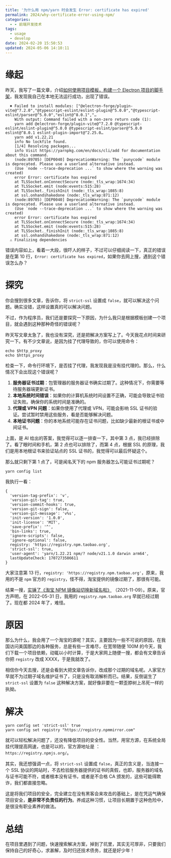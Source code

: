 ```yaml
---
title: '为什么用 npm/yarn 时会发生 Error: certificate has expired'
permalink: 2024/why-certificate-error-using-npm/
categories:
  - - 前端开发技术
tags:
  - usage
  - develop
date: 2024-02-20 15:50:53
updated: 2024-05-06 14:10:11
---
```

# 缘起

昨天，我写了一篇文章，介绍[如何使用项目模板，构建一个 Electron 项目的脚手架](/2024/howto-quick-start-a-electron-app/)，我发现我自己在本地无法运行成功，出现了错误。

```text
  ✖ Failed to install modules: ["@electron-forge/plugin-vite@^7.2.0","@typescript-eslint/eslint-plugin@^5.0.0","@typescript-eslint/parser@^5.0.0","eslint@^8.0.1","…
    With output: Command failed with a non-zero return code (1):
    yarn add @electron-forge/plugin-vite@^7.2.0 @typescript-eslint/eslint-plugin@^5.0.0 @typescript-eslint/parser@^5.0.0 eslint@^8.0.1 eslint-plugin-import@^2.25.0…
    yarn add v1.22.21
    info No lockfile found.
    [1/4] Resolving packages...
    info Visit https://yarnpkg.com/en/docs/cli/add for documentation about this command.
    (node:89705) [DEP0040] DeprecationWarning: The `punycode` module is deprecated. Please use a userland alternative instead.
    (Use `node --trace-deprecation ...` to show where the warning was created)
    error Error: certificate has expired
    at TLSSocket.onConnectSecure (node:_tls_wrap:1674:34)
    at TLSSocket.emit (node:events:515:28)
    at TLSSocket._finishInit (node:_tls_wrap:1085:8)
    at ssl.onhandshakedone (node:_tls_wrap:871:12)
    (node:89705) [DEP0040] DeprecationWarning: The `punycode` module is deprecated. Please use a userland alternative instead.
    (Use `node --trace-deprecation ...` to show where the warning was created)
    error Error: certificate has expired
    at TLSSocket.onConnectSecure (node:_tls_wrap:1674:34)
    at TLSSocket.emit (node:events:515:28)
    at TLSSocket._finishInit (node:_tls_wrap:1085:8)
    at ssl.onhandshakedone (node:_tls_wrap:871:12)
  ⚠ Finalizing dependencies
```

错误内容如上，看着一大段，很吓人的样子，不过可以仔细阅读一下，真正的错误是在第 10 行，`Error: certificate has expired`，如果你去网上搜，遇到这个错误怎么办？

<!--more-->

# 探究

你会搜到很多文章，告诉你，将 `strict-ssl` 设置成 `false`，就可以解决这个问题。确实没错，这样设置真的可以解决问题。

不过，作为程序员，我们还是要探究一下原因，为什么我只是根据模板创建一个项目，就会遇到这种那种奇怪的错误呢？

昨天写文章太急了，我也没有深究，还是把解决方案写上了。今天我花点时间来研究一下。有不少文章说，是因为挂了代理导致的，你可以使用命令：

```shell
echo $http_proxy
echo $https_proxy
```

检查一下，命令行环境下，是否挂了代理，我发现我是没有挂代理的。那么，什么情况下会出现这个错误呢？

1. **服务器证书过期**：包管理器的服务器证书确实过期了。这种情况下，你需要等待服务器端更新证书。
2. **本地系统时间错误**：如果你的计算机系统时间设置不正确，可能会导致证书验证失败。确保你的系统时间是准确的。
3. **代理或 VPN 问题**：如果你使用了代理或 VPN，可能会影响 SSL 证书的验证。尝试暂时禁用这些服务，看是否能够解决问题。
4. **本地证书问题**：你的本地系统可能存在证书问题，比如缺少最新的根证书或中间证书。

上面，是 AI 给出的答案，我觉得可以逐一排查一下，其中第 3 点，我已经排除了。看了眼时间和手机，第 2 点也可以排除了，而第 4 点，根据 SSL 的原理，我们是用本地根证书来验证站点的 SSL 证书的，我觉得可以最后怀疑这个。

那么就只剩下第 1 点了，可是闻名天下的 npm 服务器怎么可能证书过期呢？

```shell
yarn config list
```

我执行一看：

```text
{
  'version-tag-prefix': 'v',
  'version-git-tag': true,
  'version-commit-hooks': true,
  'version-git-sign': false,
  'version-git-message': 'v%s',
  'init-version': '1.0.0',
  'init-license': 'MIT',
  'save-prefix': '^',
  'bin-links': true,
  'ignore-scripts': false,
  'ignore-optional': false,
  registry: 'https://registry.npm.taobao.org',
  'strict-ssl': true,
  'user-agent': 'yarn/1.22.21 npm/? node/v21.1.0 darwin arm64',
  lastUpdateCheck: 1707273586611
}
```

大家注意第 13 行，`registry: 'https://registry.npm.taobao.org'`，原来，我用的不是 `npm` 官方的 `registry`，怪不得，淘宝提供的镜像过期了，那很有可能。

结果一搜，[实锤了《淘宝 NPM 镜像站切换新域名啦》](https://developer.aliyun.com/article/801527) （2021-11-09）。原来，官方声明，在 2022-05-31 日，我用的 `registry.npm.taobao.org` 早就已经过期了。现在都 2024 年了，难怪。

# 原因

那么为什么，我会用了一个淘宝的源呢？其实，主要因为一些不可说的原因，在我国访问美国那边的各种服务，总是有些一言难尽，在宽带随便 100M 的今天，我们下载一个项目依赖，动辄以小时计算，于是大家网上随便一搜，都会有文章告诉你把 `registry` 改成 XXXX，于是我就改了。

相信你今天去搜，还是会看到大把文章告诉你，改成那个过期的域名呢。人家官方早就不为过期子域名维护证书了，只是没有取消解析而已。结果，反倒诞生了 `strict-ssl` 设置为 `false` 这种解决方案，就好像非要在一颗歪脖树上吊死一样的执拗。

# 解决

```shell
yarn config set 'strict-ssl' true
yarn config set registry "https://registry.npmmirror.com"
```

就可以轻松解决问题了，还没有降低项目的安全性。当然，用官方源，在系统全局挂代理提高网速，也是可以的，官方源地址是 ：`https://registry.npmjs.org/`。

其实，我还想强调一点，将 `strict-ssl` 设置成 `false`，真正的含义是，当连接一个 SSL 协议的网站时，不去检验服务器提供的证书的真假，也即，服务器的域名与证书可能不符，或者根本没有证书，或者是不合格 CA 颁发的，这些可能得欺诈，我们都直接忽略。

这是将我们项目的安全，完全建立在没有黑客会来攻击的基础上，是在凭运气确保项目安全，**是非常不负责任的行为**。养成这种习惯，让项目长期置于这种危险中，是很没有职业素养的做法。

# 总结

在项目里遇到了问题，快速搜索解决方案，掉到了坑里，其实无可厚非，只要我们保持自己的好奇心，求甚解，及时归还技术债务，就还是好少年！
